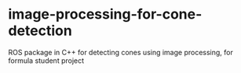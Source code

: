 # image-processing-for-cone-detection
ROS package in C++ for detecting cones using image processing, for formula student project  
